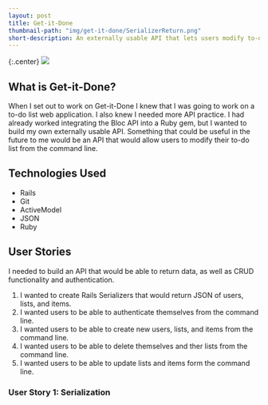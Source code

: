 ```yaml
---
layout: post
title: Get-it-Done
thumbnail-path: "img/get-it-done/SerializerReturn.png"
short-description: An externally usable API that lets users modify to-do list from the command line. 
---
```


{:.center}
![]({{site.baseurl}}/img/get-it-done/SerializerReturn.png)

## What is Get-it-Done?

When I set out to work on Get-it-Done I knew that I was going to work on a to-do list web application. I also knew I needed more API practice. I had already worked integrating the Bloc API into a Ruby gem, but I wanted to build my own externally usable API.  Something that could be useful in the future to me would be an API that would allow users to modify their to-do list from the command line.

## Technologies Used

* Rails
* Git
* ActiveModel
* JSON
* Ruby

## User Stories

I needed to build an API that would be able to return data, as well as CRUD functionality and authentication. 

1. I wanted to create Rails Serializers that would return JSON of users, lists, and items. 
2. I wanted users to be able to authenticate themselves from the command line.
3. I wanted users to be able to create new users, lists, and items from the command line. 
4. I wanted users to be able to delete themselves and ther lists from the command line.
5. I wanted users to be able to update lists and items form the command line.

### User Story 1: Serialization